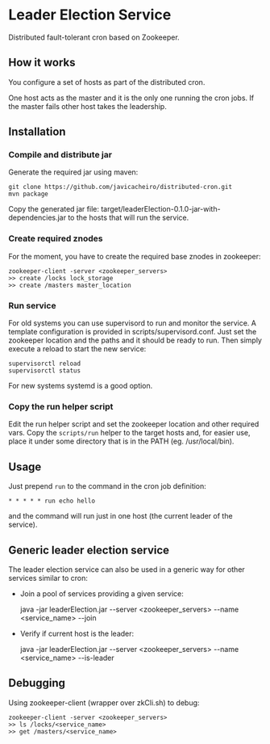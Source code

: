 # Leader Election Service
Distributed fault-tolerant cron based on Zookeeper.

## How it works
You configure a set of hosts as part of the distributed cron.

One host acts as the master and it is the only one running the cron jobs. If the master fails other host
takes the leadership.

## Installation

### Compile and distribute jar
Generate the required jar using maven:

    git clone https://github.com/javicacheiro/distributed-cron.git
    mvn package

Copy the generated jar file: target/leaderElection-0.1.0-jar-with-dependencies.jar to the hosts that will run the service.

### Create required znodes
For the moment, you have to create the required base znodes in zookeeper:

    zookeeper-client -server <zookeeper_servers>
    >> create /locks lock_storage
    >> create /masters master_location

### Run service
For old systems you can use supervisord to run and monitor the service. A template configuration is provided
in scripts/supervisord.conf. Just set the zookeeper location and the paths and it should be ready to run.
Then simply execute a reload to start the new service:

    supervisorctl reload
    supervisorctl status

For new systems systemd is a good option.

### Copy the run helper script
Edit the run helper script and set the zookeeper location and other required vars.
Copy the `scripts/run` helper to the target hosts and, for easier use, place it under some directory that is in the
PATH (eg. /usr/local/bin).


## Usage
Just prepend `run` to the command in the cron job definition:

    * * * * * run echo hello

and the command will run just in one host (the current leader of the service).

## Generic leader election service
The leader election service can also be used in a generic way for other services similar to cron:

- Join a pool of services providing a given service:

    java -jar leaderElection.jar --server <zookeeper_servers> --name <service_name> --join

- Verify if current host is the leader:

    java -jar leaderElection.jar --server <zookeeper_servers> --name <service_name> --is-leader

## Debugging
Using zookeeper-client (wrapper over zkCli.sh) to debug:

    zookeeper-client -server <zookeeper_servers>
    >> ls /locks/<service_name>
    >> get /masters/<service_name>


